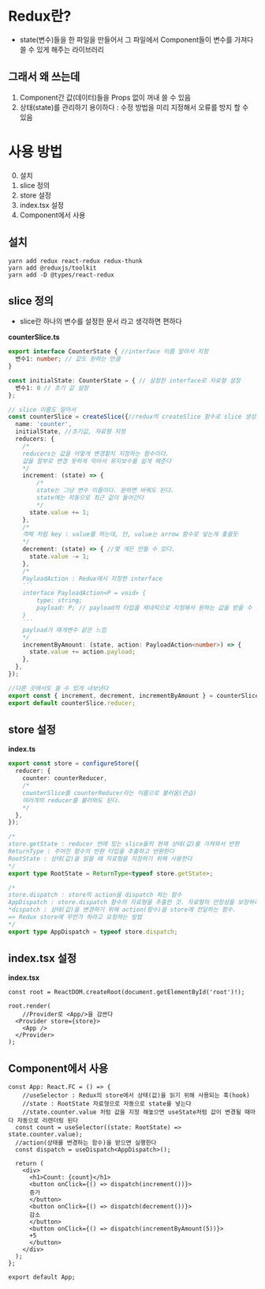 # Redux란?
- state(변수)들을 한 파일을 만들어서 그 파일에서 Component들이 변수를 가져다 쓸 수 있게 해주는 라이브러리
## 그래서 왜 쓰는데
1. Component간 값(데이터)들을 Props 없이 꺼내 쓸 수 있음
2. 상태(state)를 관리하기 용이하다 : 수정 방법을 미리 지정해서 오류를 방지 할 수 있음

# 사용 방법
0. 설치
1. slice 정의
2. store 설정
3. index.tsx 설정
4. Component에서 사용
## 설치
```shell
yarn add redux react-redux redux-thunk
yarn add @reduxjs/toolkit
yarn add -D @types/react-redux
```
## slice 정의
- slice란 하나의 변수를 설정한 문서 라고 생각하면 편하다

**counterSlice.ts**
```typescript
export interface CounterState { //interface 이름 알아서 지정
  변수1: number; // 값도 원하는 만큼
}

const initialState: CounterState = { // 설정한 interface로 자료형 설정
  변수1: 0 // 초기 값 설정
};

// slice 이름도 알아서
const counterSlice = createSlice({//redux의 createSlice 함수로 slice 생성
  name: 'counter',
  initialState, //초기값, 자료형 지정
  reducers: {
    /*
    reducers는 값을 어떻게 변경할지 지정하는 함수이다.
    값을 함부로 변경 못하게 막아서 유지보수를 쉽게 해준다
    */
    increment: (state) => { 
        /*
        state는 그냥 변수 이름이다. 원하면 바꿔도 된다. 
        state에는 자동으로 최근 값이 들어간다
        */
      state.value += 1;
    },
    /*
    객체 처럼 key : value를 하는데, 단, value는 arrow 함수로 넣는게 좋을듯
    */
    decrement: (state) => { //몇 개든 만들 수 있다.
      state.value -= 1;
    },
    /*
    PayloadAction : Redux에서 지정한 interface
    ```
    interface PayloadAction<P = void> {
        type: string;
        payload: P; // payload의 타입을 제네릭으로 지정해서 원하는 값을 받을 수 있다
    }
    ```
    payload가 매개변수 같은 느낌
    */
    incrementByAmount: (state, action: PayloadAction<number>) => {
      state.value += action.payload;
    },
  },
});

//다른 곳에서도 쓸 수 있게 내보낸다 
export const { increment, decrement, incrementByAmount } = counterSlice.actions; 
export default counterSlice.reducer;
```

## store 설정
**index.ts**
```typescript
export const store = configureStore({
  reducer: {
    counter: counterReducer, 
    /*
    counterSlice를 counterReducer라는 이름으로 불러옴(관습)
    여러개의 reducer를 불러와도 된다.
    */
  },
});

/*
store.getState : reducer 안에 있는 slice들의 현재 상태(값)를 가져와서 반환
ReturnType : 주어진 함수의 반환 타입을 추출하고 반환한다
RootState : 상태(값)을 읽을 때 자료형을 지정하기 위해 사용한다
*/
export type RootState = ReturnType<typeof store.getState>; 

/*
store.dispatch : store의 action을 dispatch 하는 함수
AppDispatch : store.dispatch 함수의 자료형을 추출한 것. 자료형의 안정성을 보장하려고 사용
*dispatch : 상태(값)을 변경하기 위해 action(함수)을 store에 전달하는 함수.
=> Redux store에 무언가 하라고 요청하는 방법
*/
export type AppDispatch = typeof store.dispatch;
```

## index.tsx 설정
**index.tsx**
```tsx
const root = ReactDOM.createRoot(document.getElementById('root')!);

root.render(
    //Provider로 <App/>을 감싼다
  <Provider store={store}> 
    <App />
  </Provider>
);
```

## Component에서 사용
```tsx
const App: React.FC = () => {
    //useSelector : Redux의 store에서 상태(값)을 읽기 위해 사용되는 훅(hook)
    //state : RootState 자료형으로 자동으로 state를 넣는다
    //state.counter.value 처럼 값을 지정 해놓으면 useState처럼 값이 변경될 때마다 자동으로 리렌더링 된다
  const count = useSelector((state: RootState) => state.counter.value);
  //action(상태를 변경하는 함수)을 받으면 실행한다
  const dispatch = useDispatch<AppDispatch>();

  return (
    <div>
      <h1>Count: {count}</h1>
      <button onClick={() => dispatch(increment())}>
      증가
      </button>
      <button onClick={() => dispatch(decrement())}>
      감소
      </button>
      <button onClick={() => dispatch(incrementByAmount(5))}>
      +5
      </button>
    </div>
  );
};

export default App;
```